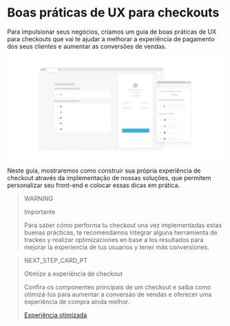# Boas práticas de UX para checkouts

Para impulsionar seus negócios, criamos um guia de boas práticas de UX para checkouts que vai te ajudar a melhorar a experiência de pagamento dos seus clientes e aumentar as conversões de vendas.

![pt best practices introduction](/images/best-practices-guide/PortIntroduccionBuenasPracticas.png)

Neste guia, mostraremos como construir sua própria experiência de checkout através da implementação de nossas soluções, que permitem personalizar seu front-end e colocar essas dicas em prática.

> WARNING 
> 
> Importante
> 
> Para saber cómo performa tu checkout una vez implementadas estas buenas prácticas, te recomendamos integrar alguna herramienta de trackeo y realizar optimizaciones en base a los resultados para mejorar la experiencia de tus usuarios y tener más conversiones.

> NEXT_STEP_CARD_PT
>
> Otimize a experiência de checkout
>
> Confira os componentes principais de um checkout e saiba como otimizá-los para aumentar a conversão de vendas e oferecer uma experiência de compra ainda melhor.
>
> [Experiência otimizada](https://www.mercadopago[FAKER][URL][DOMAIN]/developers/pt/guides/best-practices/ux-for-checkouts/optimized-experience)